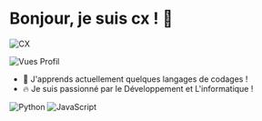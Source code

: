 # Bonjour, je suis cx ! 👋

![CX](https://img.shields.io/badge/CX-ff0000)

![Vues Profil](https://komarev.com/ghpvc/?username=VotreNomUtilisateur&color=blueviolet)


- 🌱  J'apprends actuellement quelques langages de codages !
- 🔥 Je suis passionné par le Développement et L'informatique !

![Python](https://img.shields.io/badge/Python-3776AB?style=for-the-badge&logo=python&logoColor=white)
![JavaScript](https://img.shields.io/badge/JavaScript-F7DF1E?style=for-the-badge&logo=javascript&logoColor=black)




